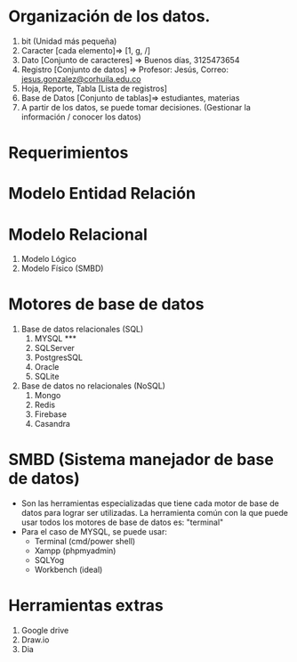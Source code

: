 # Organización de los datos. 

1. bit (Unidad más pequeña)
2. Caracter [cada elemento]=> [1, g, /]
3. Dato [Conjunto de caracteres] => Buenos días, 3125473654
4. Registro [Conjunto de datos] => Profesor: Jesús, Correo: jesus.gonzalez@corhuila.edu.co
5. Hoja, Reporte, Tabla [Lista de registros]
6. Base de Datos [Conjunto de tablas]=> estudiantes, materias
7. A partir de los datos, se puede tomar decisiones. (Gestionar la información / conocer los datos)


# Requerimientos
# Modelo Entidad Relación
# Modelo Relacional
   1. Modelo Lógico 
   2. Modelo Físico (SMBD)
# Motores de base de datos 
   1. Base de datos relacionales (SQL)
      1. MYSQL ***
      2. SQLServer
      3. PostgresSQL
      4. Oracle
      5. SQLite
   2. Base de datos no relacionales (NoSQL)
      1. Mongo
      2. Redis
      3. Firebase
      4. Casandra
# SMBD (Sistema manejador de base de datos)
* Son las herramientas especializadas que tiene cada motor de base de datos para lograr ser utilizadas. La herramienta común con la que puede usar todos los motores de base de datos es: "terminal"
* Para el caso de MYSQL, se puede usar: 
  * Terminal (cmd/power shell)
  * Xampp (phpmyadmin)
  * SQLYog
  * Workbench (ideal)

# Herramientas extras
  1.  Google drive
  2.  Draw.io
  3.  Dia
